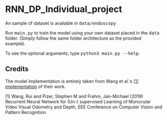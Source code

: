 # RNN_DP_Individual_project

An sample of dataset is available in <tt>data/endoscopy</tt>

Run <tt>main.py</tt> to train the model using your own dataset placed in the <tt>data</tt> folder. (Simply follow the same folder architecture as the provided example).

To see the optional arguments, type <tt>python3 main.py --help</tt>.

## Credits

The model implementation is entirely taken from Wang et al.'s [[1]](#1) [implementation](https://github.com/wrlife/RNN_depth_pose) of their work.

<a id="1">[1]</a>
Wang, Rui and Pizer, Stephen M and Frahm, Jan-Michael (2019)
Recurrent Neural Network for (Un-) supervised Learning of Monocular Video Visual Odometry and Depth, EEE Conference on Computer Vision and Pattern Recognition


